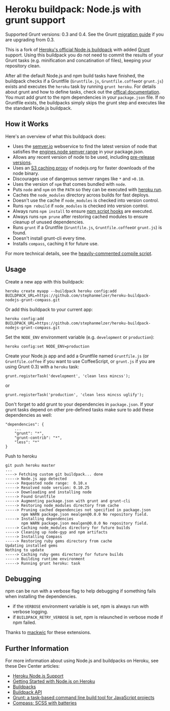 Heroku buildpack: Node.js with grunt support
============================================

Supported Grunt versions: 0.3 and 0.4.
See the Grunt [migration guide](https://github.com/gruntjs/grunt/wiki/Upgrading-from-0.3-to-0.4) if you are upgrading from 0.3.

This is a fork of [Heroku's official Node.js buildpack](https://github.com/heroku/heroku-buildpack-nodejs) with added [Grunt](http://gruntjs.com/) support.
Using this buildpack you do not need to commit the results of your Grunt tasks (e.g. minification and concatination of files), keeping your repository clean.

After all the default Node.js and npm build tasks have finished, the buildpack checks if a Gruntfile (`Gruntfile.js`, `Gruntfile.coffee`or `grunt.js`) exists and executes the `heroku` task by running `grunt heroku`. For details about grunt and how to define tasks, check out the [offical documentation](http://gruntjs.com/getting-started). You must add grunt to the npm dependencies in your `package.json` file.
If no Gruntfile exists, the buildpacks simply skips the grunt step and executes like the standard Node.js buildpack.


How it Works
------------

Here's an overview of what this buildpack does:

- Uses the [semver.io](https://semver.io) webservice to find the latest version of node that satisfies the [engines.node semver range](https://npmjs.org/doc/json.html#engines) in your package.json.
- Allows any recent version of node to be used, including [pre-release versions](https://semver.io/node.json).
- Uses an [S3 caching proxy](https://github.com/heroku/s3pository#readme) of nodejs.org for faster downloads of the node binary.
- Discourages use of dangerous semver ranges like `*` and `>0.10`.
- Uses the version of `npm` that comes bundled with `node`.
- Puts `node` and `npm` on the `PATH` so they can be executed with [heroku run](https://devcenter.heroku.com/articles/one-off-dynos#an-example-one-off-dyno).
- Caches the `node_modules` directory across builds for fast deploys.
- Doesn't use the cache if `node_modules` is checked into version control.
- Runs `npm rebuild` if `node_modules` is checked into version control.
- Always runs `npm install` to ensure [npm script hooks](https://npmjs.org/doc/misc/npm-scripts.html) are executed.
- Always runs `npm prune` after restoring cached modules to ensure cleanup of unused dependencies.
- Runs `grunt` if a Gruntfile (`Gruntfile.js`, `Gruntfile.coffee`or `grunt.js`) is found.
- Doesn't install grunt-cli every time.
- Installs `compass`, caching it for future use.

For more technical details, see the [heavily-commented compile script](https://github.com/stephanmelzer/heroku-buildpack-nodejs-grunt-compass/blob/master/bin/compile).

Usage
-----

Create a new app with this buildpack:

    heroku create myapp --buildpack heroku config:add BUILDPACK_URL=https://github.com/stephanmelzer/heroku-buildpack-nodejs-grunt-compass.git

Or add this buildpack to your current app:

    heroku config:add BUILDPACK_URL=https://github.com/stephanmelzer/heroku-buildpack-nodejs-grunt-compass.git

Set the `NODE_ENV` environment variable (e.g. `development` or `production`):

    heroku config:set NODE_ENV=production

Create your Node.js app and add a Gruntfile named  `Gruntfile.js` (or `Gruntfile.coffee` if you want to use CoffeeScript, or `grunt.js` if you are using Grunt 0.3) with a `heroku` task:

    grunt.registerTask('development', 'clean less mincss');

or

    grunt.registerTask('production', 'clean less mincss uglify');

Don't forget to add grunt to your dependencies in `package.json`. If your grunt tasks depend on other pre-defined tasks make sure to add these dependencies as well:

    "dependencies": {
        ...
        "grunt": "*",
        "grunt-contrib": "*",
        "less": "*"
    }

Push to heroku

    git push heroku master
    ...
    ----> Fetching custom git buildpack... done
    -----> Node.js app detected
    -----> Requested node range:  0.10.x
    -----> Resolved node version: 0.10.25
    -----> Downloading and installing node
    -----> Found Gruntfile
    -----> Augmenting package.json with grunt and grunt-cli
    -----> Restoring node_modules directory from cache
    -----> Pruning cached dependencies not specified in package.json
           npm WARN package.json mealgen@0.0.0 No repository field.
    -----> Installing dependencies
           npm WARN package.json mealgen@0.0.0 No repository field.
    -----> Caching node_modules directory for future builds
    -----> Cleaning up node-gyp and npm artifacts
    -----> Installing Compass
    -----> Restoring ruby gems directory from cache
    Updating installed gems
    Nothing to update
    -----> Caching ruby gems directory for future builds
    -----> Building runtime environment
    -----> Running grunt heroku: task

Debugging
---------

npm can be run with a verbose flag to help debugging if something fails when installing the dependencies.

* if the `VERBOSE` environment variable is set, npm is always run with verbose logging.
* if `BUILDPACK_RETRY_VERBOSE` is set, npm is relaunched in verbose mode if npm failed.

Thanks to [mackwic](https://github.com/mackwic) for these extensions.

Further Information
-------------------

For more information about using Node.js and buildpacks on Heroku, see these Dev Center articles:

- [Heroku Node.js Support](https://devcenter.heroku.com/articles/nodejs-support)
- [Getting Started with Node.js on Heroku](https://devcenter.heroku.com/articles/nodejs)
- [Buildpacks](https://devcenter.heroku.com/articles/buildpacks)
- [Buildpack API](https://devcenter.heroku.com/articles/buildpack-api)
- [Grunt: a task-based command line build tool for JavaScript projects](http://gruntjs.com/)
- [Compass: SCSS with batteries](http://compass-style.org/)
